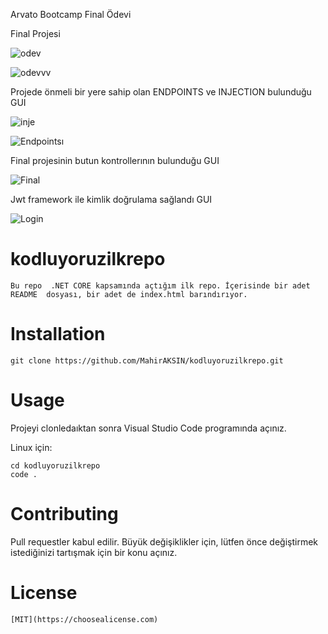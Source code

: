 
Arvato Bootcamp Final Ödevi

Final Projesi

![odev](https://user-images.githubusercontent.com/98876295/179234038-af260370-5f6c-410a-8d5c-09516ea97e53.PNG)

![odevvv](https://user-images.githubusercontent.com/98876295/179234122-bb3485d2-4a2a-4656-9b18-42525397f364.PNG)


Projede önmeli bir yere sahip olan ENDPOINTS ve INJECTION bulunduğu GUI 

![inje](https://user-images.githubusercontent.com/98876295/179235770-27328b71-8fb4-465d-848b-0ffe89100913.PNG)

![Endpointsı](https://user-images.githubusercontent.com/98876295/179235781-481bf9a7-7c45-4937-80d5-1b85865425d6.PNG)



Final projesinin butun kontrollerının bulunduğu GUI

![Final](https://user-images.githubusercontent.com/98876295/179232543-f5142946-168d-4810-8efe-fa98ec223597.PNG)


Jwt framework ile kimlik doğrulama sağlandı GUI

![Login](https://user-images.githubusercontent.com/98876295/179234430-350b4625-a70c-488b-b808-ae3eb8fc3748.PNG)




# kodluyoruzilkrepo
```
Bu repo  .NET CORE kapsamında açtığım ilk repo. İçerisinde bir adet README  dosyası, bir adet de index.html barındırıyor.
```


# Installation

```
git clone https://github.com/MahirAKSIN/kodluyoruzilkrepo.git
```

# Usage
Projeyi clonledaıktan sonra Visual Studio Code programında açınız.

Linux için:

```
cd kodluyoruzilkrepo
code .
```

# Contributing
Pull requestler kabul edilir. Büyük değişiklikler için, lütfen önce değiştirmek istediğinizi tartışmak için bir konu açınız.

# License
```
[MIT](https://choosealicense.com)
```

